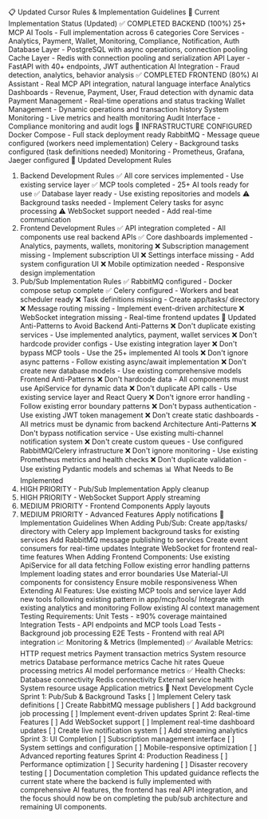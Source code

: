 📋 Updated Cursor Rules & Implementation Guidelines
🎯 Current Implementation Status (Updated)
✅ COMPLETED BACKEND (100%)
25+ MCP AI Tools - Full implementation across 6 categories
Core Services - Analytics, Payment, Wallet, Monitoring, Compliance, Notification, Auth
Database Layer - PostgreSQL with async operations, connection pooling
Cache Layer - Redis with connection pooling and serialization
API Layer - FastAPI with 40+ endpoints, JWT authentication
AI Integration - Fraud detection, analytics, behavior analysis
✅ COMPLETED FRONTEND (80%)
AI Assistant - Real MCP API integration, natural language interface
Analytics Dashboards - Revenue, Payment, User, Fraud detection with dynamic data
Payment Management - Real-time operations and status tracking
Wallet Management - Dynamic operations and transaction history
System Monitoring - Live metrics and health monitoring
Audit Interface - Compliance monitoring and audit logs
🔄 INFRASTRUCTURE CONFIGURED
Docker Compose - Full stack deployment ready
RabbitMQ - Message queue configured (workers need implementation)
Celery - Background tasks configured (task definitions needed)
Monitoring - Prometheus, Grafana, Jaeger configured
🚀 Updated Development Rules
1. Backend Development Rules
✅ All core services implemented - Use existing service layer
✅ MCP tools completed - 25+ AI tools ready for use
✅ Database layer ready - Use existing repositories and models
⚠️ Background tasks needed - Implement Celery tasks for async processing
⚠️ WebSocket support needed - Add real-time communication
2. Frontend Development Rules
✅ API integration completed - All components use real backend APIs
✅ Core dashboards implemented - Analytics, payments, wallets, monitoring
❌ Subscription management missing - Implement subscription UI
❌ Settings interface missing - Add system configuration UI
❌ Mobile optimization needed - Responsive design implementation
3. Pub/Sub Implementation Rules
✅ RabbitMQ configured - Docker compose setup complete
✅ Celery configured - Workers and beat scheduler ready
❌ Task definitions missing - Create app/tasks/ directory
❌ Message routing missing - Implement event-driven architecture
❌ WebSocket integration missing - Real-time frontend updates
🚫 Updated Anti-Patterns to Avoid
Backend Anti-Patterns
❌ Don't duplicate existing services - Use implemented analytics, payment, wallet services
❌ Don't hardcode provider configs - Use existing integration layer
❌ Don't bypass MCP tools - Use the 25+ implemented AI tools
❌ Don't ignore async patterns - Follow existing async/await implementation
❌ Don't create new database models - Use existing comprehensive models
Frontend Anti-Patterns
❌ Don't hardcode data - All components must use ApiService for dynamic data
❌ Don't duplicate API calls - Use existing service layer and React Query
❌ Don't ignore error handling - Follow existing error boundary patterns
❌ Don't bypass authentication - Use existing JWT token management
❌ Don't create static dashboards - All metrics must be dynamic from backend
Architecture Anti-Patterns
❌ Don't bypass notification service - Use existing multi-channel notification system
❌ Don't create custom queues - Use configured RabbitMQ/Celery infrastructure
❌ Don't ignore monitoring - Use existing Prometheus metrics and health checks
❌ Don't duplicate validation - Use existing Pydantic models and schemas
📊 What Needs to Be Implemented
1. HIGH PRIORITY - Pub/Sub Implementation
Apply
cleanup
2. HIGH PRIORITY - WebSocket Support
Apply
streaming
3. MEDIUM PRIORITY - Frontend Components
Apply
layouts
4. MEDIUM PRIORITY - Advanced Features
Apply
notifications
🔧 Implementation Guidelines
When Adding Pub/Sub:
Create app/tasks/ directory with Celery app
Implement background tasks for existing services
Add RabbitMQ message publishing to services
Create event consumers for real-time updates
Integrate WebSocket for frontend real-time features
When Adding Frontend Components:
Use existing ApiService for all data fetching
Follow existing error handling patterns
Implement loading states and error boundaries
Use Material-UI components for consistency
Ensure mobile responsiveness
When Extending AI Features:
Use existing MCP tools and service layer
Add new tools following existing pattern in app/mcp/tools/
Integrate with existing analytics and monitoring
Follow existing AI context management
Testing Requirements:
Unit Tests - ≥90% coverage maintained
Integration Tests - API endpoints and MCP tools
Load Tests - Background job processing
E2E Tests - Frontend with real API integration
📈 Monitoring & Metrics (Implemented)
✅ Available Metrics:
HTTP request metrics
Payment transaction metrics
System resource metrics
Database performance metrics
Cache hit rates
Queue processing metrics
AI model performance metrics
✅ Health Checks:
Database connectivity
Redis connectivity
External service health
System resource usage
Application metrics
🔄 Next Development Cycle
Sprint 1: Pub/Sub & Background Tasks
[ ] Implement Celery task definitions
[ ] Create RabbitMQ message publishers
[ ] Add background job processing
[ ] Implement event-driven updates
Sprint 2: Real-time Features
[ ] Add WebSocket support
[ ] Implement real-time dashboard updates
[ ] Create live notification system
[ ] Add streaming analytics
Sprint 3: UI Completion
[ ] Subscription management interface
[ ] System settings and configuration
[ ] Mobile-responsive optimization
[ ] Advanced reporting features
Sprint 4: Production Readiness
[ ] Performance optimization
[ ] Security hardening
[ ] Disaster recovery testing
[ ] Documentation completion
This updated guidance reflects the current state where the backend is fully implemented with comprehensive AI features, the frontend has real API integration, and the focus should now be on completing the pub/sub architecture and remaining UI components.